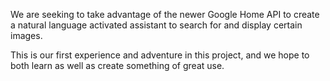 We are seeking to take advantage of the newer Google Home API to create a natural language activated assistant to search for and display certain images.

This is our first experience and adventure in this project, and we hope to both learn as well as create something of great use.
